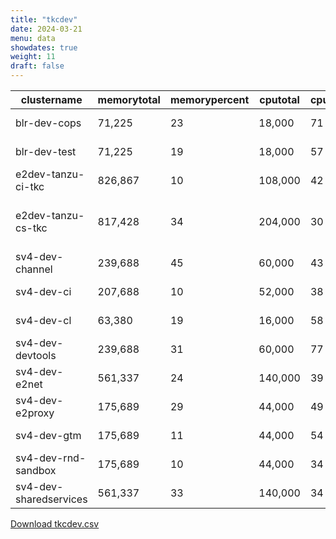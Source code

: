 ```yaml
---
title: "tkcdev"
date: 2024-03-21
menu: data
showdates: true
weight: 11
draft: false
---
```

<!--more-->
| clustername            | memorytotal | memorypercent | cputotal | cpupercent | nodecount | health  | message                     |
| ---------------------- | ----------- | ------------- | -------- | ---------- | --------- | ------- | --------------------------- |
| blr-dev-cops           |      71,225 |            23 |   18,000 |         71 |         6 | HEALTHY | Cluster is healthy          |
| blr-dev-test           |      71,225 |            19 |   18,000 |         57 |         6 | HEALTHY | Cluster is healthy          |
| e2dev-tanzu-ci-tkc     |     826,867 |            10 |  108,000 |         42 |         9 | HEALTHY | Cluster is healthy          |
| e2dev-tanzu-cs-tkc     |     817,428 |            34 |  204,000 |         30 |        27 | WARNING | 1 node is in WARNING state. |
| sv4-dev-channel        |     239,688 |            45 |   60,000 |         43 |         9 | HEALTHY | Cluster is healthy          |
| sv4-dev-ci             |     207,688 |            10 |   52,000 |         38 |         8 | HEALTHY | Cluster is healthy          |
| sv4-dev-cl             |      63,380 |            19 |   16,000 |         58 |         5 | HEALTHY | Cluster is healthy          |
| sv4-dev-devtools       |     239,688 |            31 |   60,000 |         77 |         9 | HEALTHY | Cluster is healthy          |
| sv4-dev-e2net          |     561,337 |            24 |  140,000 |         39 |        11 | HEALTHY | Cluster is healthy          |
| sv4-dev-e2proxy        |     175,689 |            29 |   44,000 |         49 |         7 | HEALTHY | Cluster is healthy          |
| sv4-dev-gtm            |     175,689 |            11 |   44,000 |         54 |         7 | HEALTHY | Cluster is healthy          |
| sv4-dev-rnd-sandbox    |     175,689 |            10 |   44,000 |         34 |         7 | HEALTHY | Cluster is healthy          |
| sv4-dev-sharedservices |     561,337 |            33 |  140,000 |         34 |        11 | HEALTHY | Cluster is healthy          |
[Download tkcdev.csv](/csv/tkcdev.csv)
